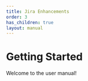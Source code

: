 ```yaml
---
title: Jira Enhancements
order: 3
has_children: true
layout: manual
---
```


# Getting Started

Welcome to the user manual!
